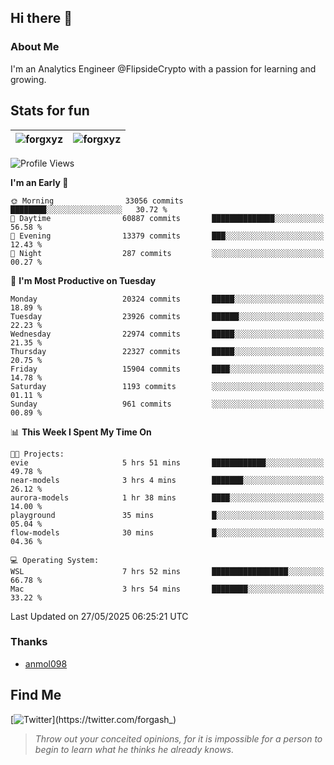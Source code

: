 ## Hi there 👋

### About Me

I'm an Analytics Engineer @FlipsideCrypto with a passion for learning and growing.
  
## Stats for fun

| <img align="center" src="https://github-readme-streak-stats.herokuapp.com/?user=forgxyz&theme=tokyonight" alt="forgxyz" /> | <img align="center" src="https://github-readme-stats.vercel.app/api?username=forgxyz&theme=tokyonight&show_icons=true" alt="forgxyz" /> |
| ------------- |------------- |


<!--START_SECTION:waka-->
![Profile Views](http://img.shields.io/badge/Profile%20Views-0-blue)

**I'm an Early 🐤** 

```text
🌞 Morning                33056 commits       ████████░░░░░░░░░░░░░░░░░   30.72 % 
🌆 Daytime                60887 commits       ██████████████░░░░░░░░░░░   56.58 % 
🌃 Evening                13379 commits       ███░░░░░░░░░░░░░░░░░░░░░░   12.43 % 
🌙 Night                  287 commits         ░░░░░░░░░░░░░░░░░░░░░░░░░   00.27 % 
```
📅 **I'm Most Productive on Tuesday** 

```text
Monday                   20324 commits       █████░░░░░░░░░░░░░░░░░░░░   18.89 % 
Tuesday                  23926 commits       ██████░░░░░░░░░░░░░░░░░░░   22.23 % 
Wednesday                22974 commits       █████░░░░░░░░░░░░░░░░░░░░   21.35 % 
Thursday                 22327 commits       █████░░░░░░░░░░░░░░░░░░░░   20.75 % 
Friday                   15904 commits       ████░░░░░░░░░░░░░░░░░░░░░   14.78 % 
Saturday                 1193 commits        ░░░░░░░░░░░░░░░░░░░░░░░░░   01.11 % 
Sunday                   961 commits         ░░░░░░░░░░░░░░░░░░░░░░░░░   00.89 % 
```


📊 **This Week I Spent My Time On** 

```text
🐱‍💻 Projects: 
evie                     5 hrs 51 mins       ████████████░░░░░░░░░░░░░   49.78 % 
near-models              3 hrs 4 mins        ███████░░░░░░░░░░░░░░░░░░   26.12 % 
aurora-models            1 hr 38 mins        ████░░░░░░░░░░░░░░░░░░░░░   14.00 % 
playground               35 mins             █░░░░░░░░░░░░░░░░░░░░░░░░   05.04 % 
flow-models              30 mins             █░░░░░░░░░░░░░░░░░░░░░░░░   04.36 % 

💻 Operating System: 
WSL                      7 hrs 52 mins       █████████████████░░░░░░░░   66.78 % 
Mac                      3 hrs 54 mins       ████████░░░░░░░░░░░░░░░░░   33.22 % 
```


 Last Updated on 27/05/2025 06:25:21 UTC
<!--END_SECTION:waka-->

### Thanks
 - [anmol098](https://github.com/anmol098/waka-readme-stats/)
  
## Find Me
[![Twitter](https://img.shields.io/twitter/url/https/twitter.com/forgash_.svg?style=social&label=Follow%20%40forgash_)](https://twitter.com/forgash_)


> *Throw out your conceited opinions, for it is impossible for a person to begin to learn what he thinks he already knows.* 
